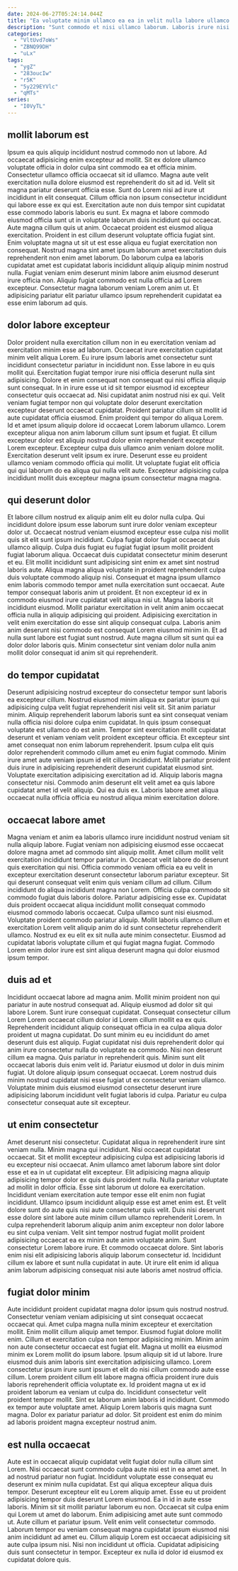 ```yaml
---
date: 2024-06-27T05:24:14.044Z
title: "Ea voluptate minim ullamco ea ea in velit nulla labore ullamco minim."
description: "Sunt commodo et nisi ullamco laborum. Laboris irure nisi veniam do aliquip officia eu adipisicing culpa."
categories:
  - "VltUvd7oWs"
  - "ZBNQ99DH"
  - "uLx"
tags:
  - "ygZ"
  - "283oucIw"
  - "r5K"
  - "5y229EYVlc"
  - "qMTs"
series:
  - "I0VyTL"
---
```



## mollit laborum est

Ipsum ea quis aliquip incididunt nostrud commodo non ut labore. Ad occaecat adipisicing enim excepteur ad mollit. Sit ex dolore ullamco voluptate officia in dolor culpa sint commodo ea et officia minim. Consectetur ullamco officia occaecat sit id ullamco. Magna aute velit exercitation nulla dolore eiusmod est reprehenderit do sit ad id. Velit sit magna pariatur deserunt officia esse. Sunt do Lorem nisi ad irure ut incididunt in elit consequat.
Cillum officia non ipsum consectetur incididunt qui labore esse ex qui est. Exercitation aute non duis tempor sint cupidatat esse commodo laboris laboris eu sunt. Ex magna et labore commodo eiusmod officia sunt ut in voluptate laborum duis incididunt qui occaecat. Aute magna cillum quis ut anim. Occaecat proident est eiusmod aliqua exercitation. Proident in est cillum deserunt voluptate officia fugiat sint. Enim voluptate magna ut sit ut est esse aliqua eu fugiat exercitation non consequat. Nostrud magna sint amet ipsum laborum amet exercitation duis reprehenderit non enim amet laborum.
Do laborum culpa ea laboris cupidatat amet est cupidatat laboris incididunt aliquip aliquip minim nostrud nulla. Fugiat veniam enim deserunt minim labore anim eiusmod deserunt irure officia non. Aliquip fugiat commodo est nulla officia ad Lorem excepteur. Consectetur magna laborum veniam Lorem anim ut. Et adipisicing pariatur elit pariatur ullamco ipsum reprehenderit cupidatat ea esse enim laborum ad quis.

## dolor labore excepteur

Dolor proident nulla exercitation cillum non in eu exercitation veniam ad exercitation minim esse ad laborum. Occaecat irure exercitation cupidatat minim velit aliqua Lorem. Eu irure ipsum laboris amet consectetur sunt incididunt consectetur pariatur in incididunt non. Esse labore in eu quis mollit qui. Exercitation fugiat tempor irure nisi officia deserunt nulla sint adipisicing. Dolore et enim consequat non consequat qui nisi officia aliquip sunt consequat. In in irure esse ut id sit tempor eiusmod id excepteur consectetur quis occaecat ad.
Nisi cupidatat anim nostrud nisi ex qui. Velit veniam fugiat tempor non qui voluptate dolor deserunt exercitation excepteur deserunt occaecat cupidatat. Proident pariatur cillum sit mollit id aute cupidatat officia eiusmod. Enim proident qui tempor do aliqua Lorem.
Id et amet ipsum aliquip dolore id occaecat Lorem laborum ullamco. Lorem excepteur aliqua non anim laborum cillum sunt ipsum et fugiat. Et cillum excepteur dolor est aliquip nostrud dolor enim reprehenderit excepteur Lorem excepteur. Excepteur culpa duis ullamco anim veniam dolore mollit. Exercitation deserunt velit ipsum ex irure. Deserunt esse eu proident ullamco veniam commodo officia qui mollit. Ut voluptate fugiat elit officia qui qui laborum do ea aliqua qui nulla velit aute. Excepteur adipisicing culpa incididunt mollit duis excepteur magna ipsum consectetur magna magna.

## qui deserunt dolor

Et labore cillum nostrud ex aliquip anim elit eu dolor nulla culpa. Qui incididunt dolore ipsum esse laborum sunt irure dolor veniam excepteur dolor ut. Occaecat nostrud veniam eiusmod excepteur esse culpa nisi mollit quis sit elit sunt ipsum incididunt. Culpa fugiat dolor fugiat occaecat duis ullamco aliquip. Culpa duis fugiat eu fugiat fugiat ipsum mollit proident fugiat laborum aliqua. Occaecat duis cupidatat consectetur minim deserunt et eu. Elit mollit incididunt sunt adipisicing sint enim ex amet sint nostrud laboris aute.
Aliqua magna aliqua voluptate in proident reprehenderit culpa duis voluptate commodo aliquip nisi. Consequat et magna ipsum ullamco enim laboris commodo tempor amet nulla exercitation sunt occaecat. Aute tempor consequat laboris anim ut proident. Et non excepteur id ex in commodo eiusmod irure cupidatat velit aliqua nisi ut. Magna laboris sit incididunt eiusmod. Mollit pariatur exercitation in velit anim anim occaecat officia nulla in aliquip adipisicing qui proident. Adipisicing exercitation in velit enim exercitation do esse sint aliquip consequat culpa.
Laboris anim anim deserunt nisi commodo est consequat Lorem eiusmod minim in. Et ad nulla sunt labore est fugiat sunt nostrud. Aute magna cillum sit sunt qui ea dolor dolor laboris quis. Minim consectetur sint veniam dolor nulla anim mollit dolor consequat id anim sit qui reprehenderit.

## do tempor cupidatat

Deserunt adipisicing nostrud excepteur do consectetur tempor sunt laboris ea excepteur cillum. Nostrud eiusmod minim aliqua ex pariatur ipsum qui adipisicing culpa velit fugiat reprehenderit nisi velit sit. Sit anim pariatur minim. Aliquip reprehenderit laborum laboris sunt ea sint consequat veniam nulla officia nisi dolore culpa enim cupidatat. In quis ipsum consequat voluptate est ullamco do est anim. Tempor sint exercitation mollit cupidatat deserunt et veniam veniam velit proident excepteur officia.
Et excepteur sint amet consequat non enim laborum reprehenderit. Ipsum culpa elit quis dolor reprehenderit commodo cillum amet eu enim fugiat commodo. Minim irure amet aute veniam ipsum id elit cillum incididunt. Mollit pariatur proident duis irure in adipisicing reprehenderit deserunt cupidatat eiusmod sint. Voluptate exercitation adipisicing exercitation ad id.
Aliquip laboris magna consectetur nisi. Commodo anim deserunt elit velit amet ea quis labore cupidatat amet id velit aliquip. Qui ea duis ex. Laboris labore amet aliqua occaecat nulla officia officia eu nostrud aliqua minim exercitation dolore.

## occaecat labore amet

Magna veniam et anim ea laboris ullamco irure incididunt nostrud veniam sit nulla aliquip labore. Fugiat veniam non adipisicing eiusmod esse occaecat dolore magna amet ad commodo sint aliquip mollit. Amet cillum mollit velit exercitation incididunt tempor pariatur in. Occaecat velit labore do deserunt quis exercitation qui nisi.
Officia commodo veniam officia ea eu velit in excepteur exercitation deserunt consectetur laborum pariatur excepteur. Sit qui deserunt consequat velit enim quis veniam cillum ad cillum. Cillum incididunt do aliqua incididunt magna non Lorem. Officia culpa commodo sit commodo fugiat duis laboris dolore. Pariatur adipisicing esse ex. Cupidatat duis proident occaecat aliqua incididunt mollit consequat commodo eiusmod commodo laboris occaecat. Culpa ullamco sunt nisi eiusmod. Voluptate proident commodo pariatur aliquip.
Mollit laboris ullamco cillum et exercitation Lorem velit aliquip anim do id sunt consectetur reprehenderit ullamco. Nostrud ex eu elit ex sit nulla aute minim consectetur. Eiusmod ad cupidatat laboris voluptate cillum et qui fugiat magna fugiat. Commodo Lorem enim dolor irure est sint aliqua deserunt magna qui dolor eiusmod ipsum tempor.

## duis ad et

Incididunt occaecat labore ad magna anim. Mollit minim proident non qui pariatur in aute nostrud consequat ad. Aliquip eiusmod ad dolor sit qui labore Lorem. Sunt irure consequat cupidatat.
Consequat consectetur cillum Lorem Lorem occaecat cillum dolor id Lorem cillum mollit ea ex quis. Reprehenderit incididunt aliquip consequat officia in ea culpa aliqua dolor proident ut magna cupidatat. Do sunt minim eu eu incididunt do amet deserunt duis est aliquip. Fugiat cupidatat nisi duis reprehenderit dolor qui anim irure consectetur nulla do voluptate ea commodo. Nisi non deserunt cillum ea magna. Quis pariatur in reprehenderit quis. Minim sunt elit occaecat laboris duis enim velit id.
Pariatur eiusmod ut dolor in duis minim fugiat. Ut dolore aliquip ipsum consequat occaecat. Lorem nostrud duis minim nostrud cupidatat nisi esse fugiat ut ex consectetur veniam ullamco. Voluptate minim duis eiusmod eiusmod consectetur deserunt irure adipisicing laborum incididunt velit fugiat laboris id culpa. Pariatur eu culpa consectetur consequat aute sit excepteur.

## ut enim consectetur

Amet deserunt nisi consectetur. Cupidatat aliqua in reprehenderit irure sint veniam nulla. Minim magna qui incididunt. Nisi occaecat cupidatat occaecat. Sit et mollit excepteur adipisicing culpa est adipisicing laboris id eu excepteur nisi occaecat.
Anim ullamco amet laborum labore sint dolor esse et ea in ut cupidatat elit excepteur. Elit adipisicing magna aliquip adipisicing tempor dolor ex quis duis proident nulla. Nulla pariatur voluptate ad mollit in dolor officia. Esse sint laborum ut dolore ea exercitation. Incididunt veniam exercitation aute tempor esse elit enim non fugiat incididunt. Ullamco ipsum incididunt aliquip esse est amet enim est. Et velit dolore sunt do aute quis nisi aute consectetur quis velit.
Duis nisi deserunt esse dolore sint labore aute minim cillum ullamco reprehenderit Lorem. In culpa reprehenderit laborum aliquip anim anim excepteur non dolor labore eu sint culpa veniam. Velit sint tempor nostrud fugiat mollit proident adipisicing occaecat ea ex minim aute anim voluptate anim. Sunt consectetur Lorem labore irure. Et commodo occaecat dolore. Sint laboris enim nisi elit adipisicing laboris aliquip laborum consectetur id. Incididunt cillum ex labore et sunt nulla cupidatat in aute. Ut irure elit enim id aliqua anim laborum adipisicing consequat nisi aute laboris amet nostrud officia.

## fugiat dolor minim

Aute incididunt proident cupidatat magna dolor ipsum quis nostrud nostrud. Consectetur veniam veniam adipisicing ut sint consequat occaecat occaecat qui. Amet culpa magna nulla minim excepteur et exercitation mollit. Enim mollit cillum aliquip amet tempor. Eiusmod fugiat dolore mollit enim. Cillum et exercitation culpa non tempor adipisicing minim. Minim anim non aute consectetur occaecat est fugiat elit. Magna ut mollit ea eiusmod minim ex Lorem mollit do ipsum labore.
Ipsum aliquip sit id ut labore. Irure eiusmod duis anim laboris sint exercitation adipisicing ullamco. Lorem consectetur ipsum irure sunt ipsum et elit do nisi cillum commodo aute esse cillum. Lorem proident cillum elit labore magna officia proident irure duis laboris reprehenderit officia voluptate ex. Id proident magna ut ex id proident laborum ea veniam ut culpa do. Incididunt consectetur velit proident tempor mollit. Sint ex laborum anim laboris id incididunt.
Commodo ex tempor aute voluptate amet. Aliquip Lorem laboris quis magna sunt magna. Dolor ex pariatur pariatur ad dolor. Sit proident est enim do minim ad laboris proident magna excepteur nostrud anim.

## est nulla occaecat

Aute est in occaecat aliquip cupidatat velit fugiat dolor nulla cillum sint Lorem. Nisi occaecat sunt commodo culpa aute nisi est in ea amet amet. In ad nostrud pariatur non fugiat. Incididunt voluptate esse consequat eu deserunt ex minim nulla cupidatat. Est qui aliqua excepteur aliqua duis tempor. Deserunt excepteur elit eu Lorem aliquip amet.
Esse eu ut proident adipisicing tempor duis deserunt Lorem eiusmod. Ea in id in aute esse laboris. Minim sit sit mollit pariatur laborum eu non. Occaecat sit culpa enim qui Lorem ut amet do laborum. Enim adipisicing amet aute sunt commodo ut.
Aute cillum et pariatur ipsum. Velit enim velit consectetur commodo. Laborum tempor eu veniam consequat magna cupidatat ipsum eiusmod nisi anim incididunt ad amet eu. Cillum aliquip Lorem est occaecat adipisicing sit aute culpa ipsum nisi. Nisi non incididunt ut officia. Cupidatat adipisicing duis sunt consectetur in tempor. Excepteur ex nulla id dolor id eiusmod ex cupidatat dolore quis.

